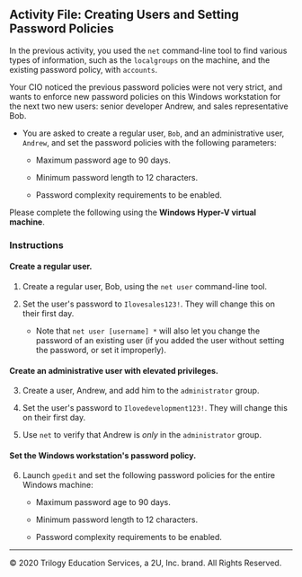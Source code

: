 ## Activity File: Creating Users and Setting Password Policies

In the previous activity, you used the `net` command-line tool to find various types of information, such as the `localgroups` on the machine, and the existing password policy, with `accounts`.

Your CIO noticed the previous password policies were not very strict, and wants to enforce new password policies on this Windows workstation for the next two new users: senior developer Andrew, and sales representative Bob.

- You are asked to create a regular user, `Bob`, and an administrative user, `Andrew`, and set the password policies with the following parameters:

  - Maximum password age to 90 days.

  - Minimum password length to 12 characters.

  - Password complexity requirements to be enabled.

Please complete the following using the **Windows Hyper-V virtual machine**. 

### Instructions

#### Create a regular user.

1. Create a regular user, Bob, using the `net user` command-line tool.

2. Set the user's password to `Ilovesales123!`. They will change this on their first day.
    - Note that `net user [username] *` will also let you change the password of an existing user (if you added the user without setting the password, or set it improperly). 

#### Create an administrative user with elevated privileges.

3. Create a user, Andrew, and add him to the `administrator` group.

4. Set the user's password to `Ilovedevelopment123!`. They will change this on their first day.

5. Use `net` to verify that Andrew is _only_ in the `administrator` group.

#### Set the Windows workstation's password policy.

6. Launch `gpedit` and set the following password policies for the entire Windows machine:

    - Maximum password age to 90 days.
    
    - Minimum password length to 12 characters.
    
    - Password complexity requirements to be enabled.

----

© 2020 Trilogy Education Services, a 2U, Inc. brand. All Rights Reserved.
